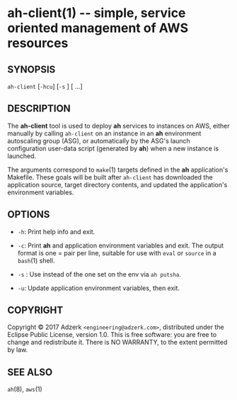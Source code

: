 ah-client(1) -- simple, service oriented management of AWS resources
====================================================================

## SYNOPSIS

`ah-client` [`-hcu`] [`-s` <SHA>] [<TARGET> ...]

## DESCRIPTION

The **ah-client** tool is used to deploy **ah** services to instances on AWS,
either manually by calling `ah-client` on an instance in an **ah** environment
autoscaling group (ASG), or automatically by the ASG's launch configuration
user-data script (generated by **ah**) when a new instance is launched.

The <TARGET> arguments correspond to `make`(1) targets defined in the **ah**
application's Makefile. These goals will be built after `ah-client` has
downloaded the application source, target directory contents, and updated the
application's environment variables.

## OPTIONS

  * `-h`:
    Print help info and exit.

  * `-c`:
    Print **ah** and application environment variables and exit. The output
    format is one <NAME>=<value> pair per line, suitable for use with `eval`
    or `source` in a `bash`(1) shell.

  * `-s` <SHA>:
    Use <SHA> instead of the one set on the env via `ah putsha`.

  * `-u`:
    Update application environment variables, then exit.


## COPYRIGHT

Copyright &copy; 2017 Adzerk `<engineering@adzerk.com>`, distributed under the
Eclipse Public License, version 1.0. This is  free  software: you  are free to
change and redistribute it. There is NO WARRANTY, to the extent permitted by
law.

## SEE ALSO

`ah`(8), `aws`(1)
